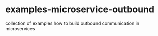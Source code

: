 # examples-microservice-outbound
collection of examples how to build outbound communication in microservices
